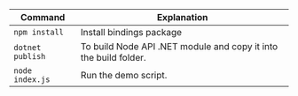 
| Command                          | Explanation
|----------------------------------|--------------------------------------------------
| `npm install`                    | Install bindings package
| `dotnet publish`                 | To build Node API .NET module and copy it into the build folder.
| `node index.js`                  | Run the demo script.
